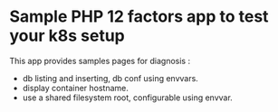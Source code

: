 <h1>Sample PHP 12 factors app to test your k8s setup</h1>
<p>
This app provides samples pages for diagnosis :

 - db listing and inserting, db conf using envvars.
 - display container hostname.
 - use a shared filesystem root, configurable using envvar.
 </p>